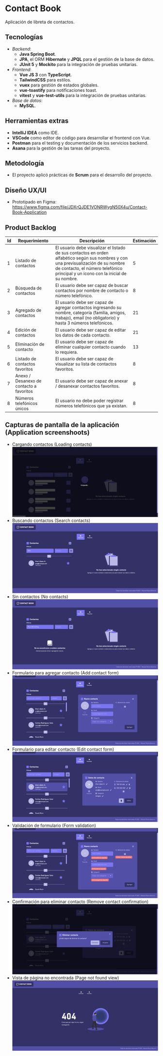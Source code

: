 # Contact Book

Aplicación de libreta de contactos.

## Tecnologías

-   _Backend_:
    -   **Java Spring Boot**.
    -   **JPA**, el ORM **Hibernate** y **JPQL** para el gestión de la base de datos.
    -   **JUnit 5** y **Mockito** para la integración de pruebas unitarias.
-   _Frontend_:
    -   **Vue JS 3** con **TypeScript**.
    -   **TailwindCSS** para estilos.
    -   **vuex** para gestión de estados globales.
    -   **vue-toastify** para notificaciones toast.
    -   **vitest** y **vue-test-utils** para la integración de pruebas unitarias.
-   _Base de datos_:
    -   **MySQL**.

## Herramientas extras

-   **IntelliJ IDEA** como IDE.
-   **VSCode** como editor de código para desarrollar el frontend con Vue.
-   **Postman** para el testing y documentación de los servicios backend.
-   **Asana** para la gestión de las tareas del proyecto.

## Metodología

-   El proyecto aplicó prácticas de **Scrum** para el desarrollo del proyecto.

## Diseño UX/UI

-   Prototipado en Figma: https://www.figma.com/file/JDXrQJDE1VONRWygN50X4u/Contact-Book-Application

## Product Backlog

| Id  | Requerimiento                            | Descripción                                                                                                                                                                                                              | Estimación |
| --- | ---------------------------------------- | ------------------------------------------------------------------------------------------------------------------------------------------------------------------------------------------------------------------------ | ---------- |
| 1   | Listado de contactos                     | El usuario debe visualizar el listado de sus contactos en orden alfabético según sus nombres y con una previsualización de su nombre de contacto, el número telefónico principal y un ícono con la inicial de su nombre. | 5          |
| 2   | Búsqueda de contactos                    | El usuario debe ser capaz de buscar contactos por nombre de contacto o número telefónico.                                                                                                                                | 8          |
| 3   | Agregado de contactos                    | El usuario debe ser capaz de agregar contactos ingresando su nombre, categoría (familia, amigos, trabajo), email (no obligatorio) y hasta 3 números telefónicos.                                                         | 21         |
| 4   | Edición de contactos                     | El usuario debe ser capaz de editar los datos de cada contacto.                                                                                                                                                          | 21         |
| 5   | Eliminación de contacto                  | El usuario debe ser capaz de eliminar cualquier contacto cuando lo requiera.                                                                                                                                             | 13         |
| 6   | Listado de contactos favoritos           | El usuario debe ser capaz de visualizar su lista de contactos favoritos.                                                                                                                                                 | 8          |
| 7   | Anexo / Desanexo de contacto a favoritos | El usuario debe ser capaz de anexar / desanexar contactos favoritos.                                                                                                                                                     | 8          |
| 8   | Números telefónicos únicos               | El usuario no debe poder registrar números telefónicos que ya existan.                                                                                                                                                   | 8          |

## Capturas de pantalla de la aplicación (Application screenshoots)

-   Cargando contactos (Loading contacts)
    <img src="./screenshoots/foto-1.png" alt="Cargando contactos"/>
-   Buscando contactos (Search contacts)
    <img src="./screenshoots/foto-2.png" alt="Cargando contactos"/>
-   Sin contactos (No contacts)
    <img src="./screenshoots/foto-3.png" alt="Cargando contactos"/>
-   Formulario para agregar contacto (Add contact form)
    <img src="./screenshoots/foto-4.png" alt="Formulario para agregar contacto"/>
-   Formulario para editar contacto (Edit contact form)
    <img src="./screenshoots/foto-5.png" alt="Formulario para editar contacto"/>
-   Validación de formulario (Form validation)
    <img src="./screenshoots/foto-6.png" alt="Validación de formulario"/>
-   Confirmación para eliminar contacto (Remove contact confirmation)
    <img src="./screenshoots/foto-7.png" alt="Confirmación para eliminar contacto"/>
-   Vista de página no encontrada (Page not found view)
    <img src="./screenshoots/foto-8.png" alt="Vista de página no encontrada"/>
